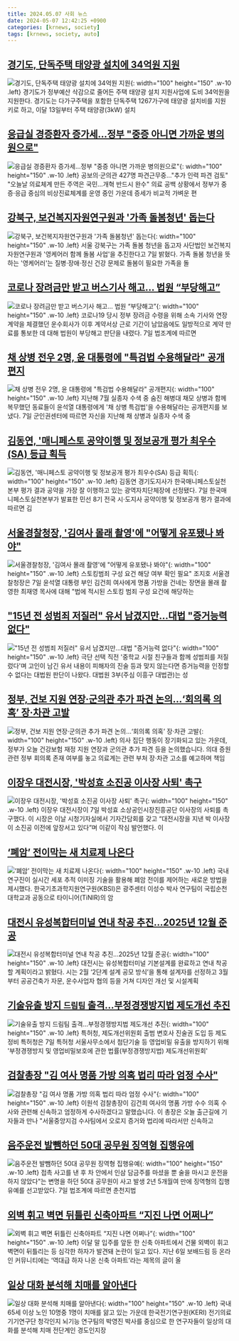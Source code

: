 ```yaml
---
title: 2024.05.07 사회 뉴스
date: 2024-05-07 12:42:25 +0900
categories: [krnews, society]
tags: [krnews, society, auto]
---
```

## [경기도, 단독주택 태양광 설치에 34억원 지원](https://n.news.naver.com/mnews/article/277/0005414631)

![경기도, 단독주택 태양광 설치에 34억원 지원](https://mimgnews.pstatic.net/image/origin/277/2024/05/07/5414631.jpg?type=nf220_150){: width="100" height="150" .w-10 .left}
경기도가 정부예산 삭감으로 줄어든 주택 태양광 설치 지원사업에 도비 34억원을 지원한다. 경기도는 다가구주택을 포함한 단독주택 1267가구에 태양광 설치비를 지원키로 하고, 이달 13일부터 주택 태양광(3kW) 설치

## [응급실 경증환자 증가세…정부 "중증 아니면 가까운 병의원으로"](https://n.news.naver.com/mnews/article/001/0014672228)

![응급실 경증환자 증가세…정부 "중증 아니면 가까운 병의원으로"](https://mimgnews.pstatic.net/image/origin/001/2024/05/07/14672228.jpg?type=nf220_150){: width="100" height="150" .w-10 .left}
공보의·군의관 427명 파견근무중…"추가 인력 파견 검토" "오늘날 의료체계 만든 주역은 국민…개혁 반드시 완수" 의료 공백 상황에서 정부가 중증·응급 중심의 비상진료체계를 운영 중인 가운데 증세가 비교적 가벼운 편

## [강북구, 보건복지자원연구원과 '가족 돌봄청년' 돕는다](https://n.news.naver.com/mnews/article/421/0007524445)

![강북구, 보건복지자원연구원과 '가족 돌봄청년' 돕는다](https://mimgnews.pstatic.net/image/origin/421/2024/05/07/7524445.jpg?type=nf220_150){: width="100" height="150" .w-10 .left}
서울 강북구는 가족 돌봄 청년을 돕고자 사단법인 보건복지자원연구원과 '영케어러 함께 돌봄 사업'을 추진한다고 7일 밝혔다. 가족 돌봄 청년을 뜻하는 '영케어러'는 질병·장애·정신 건강 문제로 돌봄이 필요한 가족을 돌

## [코로나 장려금만 받고 버스기사 해고… 법원 “부당해고”](https://n.news.naver.com/mnews/article/005/0001694117)

![코로나 장려금만 받고 버스기사 해고… 법원 “부당해고”](https://mimgnews.pstatic.net/image/origin/005/2024/05/07/1694117.jpg?type=nf220_150){: width="100" height="150" .w-10 .left}
코로나19 당시 정부 장려금 수령을 위해 소속 기사와 연장 계약을 체결했던 운수회사가 이후 계약서상 근로 기간이 남았음에도 일방적으로 계약 만료를 통보한 데 대해 법원이 부당해고 판단을 내렸다. 7일 법조계에 따르면

## [채 상병 전우 2명, 윤 대통령에 "특검법 수용해달라" 공개편지](https://n.news.naver.com/mnews/article/421/0007524084)

![채 상병 전우 2명, 윤 대통령에 "특검법 수용해달라" 공개편지](https://mimgnews.pstatic.net/image/origin/421/2024/05/07/7524084.jpg?type=nf220_150){: width="100" height="150" .w-10 .left}
지난해 7월 실종자 수색 중 숨진 해병대 채모 상병과 함께 복무했던 동료들이 윤석열 대통령에게 '채 상병 특검법'을 수용해달라는 공개편지를 보냈다. 7일 군인권센터에 따르면 자신을 지난해 채 상병과 실종자 수색 중

## [김동연, '매니페스토 공약이행 및 정보공개 평가 최우수(SA) 등급 획득](https://n.news.naver.com/mnews/article/016/0002305160)

![김동연, '매니페스토 공약이행 및 정보공개 평가 최우수(SA) 등급 획득](https://mimgnews.pstatic.net/image/origin/016/2024/05/07/2305160.jpg?type=nf220_150){: width="100" height="150" .w-10 .left}
김동연 경기도지사가 한국매니페스토실천본부 평가 결과 공약을 가장 잘 이행하고 있는 광역자치단체장에 선정됐다. 7일 한국매니페스토실천본부가 발표한 민선 8기 전국 시·도지사 공약이행 및 정보공개 평가 결과에 따르면 김

## [서울경찰청장, '김여사 몰래 촬영'에 "어떻게 유포됐나 봐야"](https://n.news.naver.com/mnews/article/001/0014672244)

![서울경찰청장, '김여사 몰래 촬영'에 "어떻게 유포됐나 봐야"](https://mimgnews.pstatic.net/image/origin/001/2024/05/07/14672244.jpg?type=nf220_150){: width="100" height="150" .w-10 .left}
스토킹범죄 구성 요건 해당 여부 확인 필요" 조지호 서울경찰청장은 7일 윤석열 대통령 부인 김건희 여사에게 명품 가방을 건네는 장면을 몰래 촬영한 최재영 목사에 대해 "법에 적시된 스토킹 범죄 구성 요건에 해당하는

## ["15년 전 성범죄 저질러" 유서 남겼지만…대법 "증거능력 없다"](https://n.news.naver.com/mnews/article/421/0007524463)

!["15년 전 성범죄 저질러" 유서 남겼지만…대법 "증거능력 없다"](https://mimgnews.pstatic.net/image/origin/421/2024/05/07/7524463.jpg?type=nf220_150){: width="100" height="150" .w-10 .left}
극단 선택 직전 '중학교 시절 친구들과 함께 성범죄를 저질렀다'며 고인이 남긴 유서 내용이 피해자의 진술 등과 맞지 않는다면 증거능력을 인정할 수 없다는 대법원 판단이 나왔다. 대법원 3부(주심 이흥구 대법관)는 성

## [정부, 건보 지원 연장·군의관 추가 파견 논의…‘회의록 의혹’ 장·차관 고발](https://n.news.naver.com/mnews/article/056/0011715924)

![정부, 건보 지원 연장·군의관 추가 파견 논의…‘회의록 의혹’ 장·차관 고발](https://mimgnews.pstatic.net/image/origin/056/2024/05/07/11715924.jpg?type=nf220_150){: width="100" height="150" .w-10 .left}
의사 집단 행동이 장기화되고 있는 가운데, 정부가 오늘 건강보험 재정 지원 연장과 군의관 추가 파견 등을 논의했습니다. 의대 증원 관련 정부 회의록 존재 여부를 놓고 의료계는 관련 부처 장·차관 고소를 예고하며 책임

## [이장우 대전시장, '박성효 소진공 이사장 사퇴' 촉구](https://n.news.naver.com/mnews/article/003/0012531471)

![이장우 대전시장, '박성효 소진공 이사장 사퇴' 촉구](https://mimgnews.pstatic.net/image/origin/003/2024/05/07/12531471.jpg?type=nf220_150){: width="100" height="150" .w-10 .left}
이장우 대전시장이 7일 박성효 소상공인시장진흥공단 이사장의 사퇴를 촉구했다. 이 시장은 이날 시청기자실에서 기자간담회를 갖고 “대전시장을 지낸 박 이사장이 소진공 이전에 앞장서고 있다”며 이같이 작심 발언했다. 이

## [‘폐암’ 전이막는 새 치료제 나온다](https://n.news.naver.com/mnews/article/016/0002305057)

![‘폐암’ 전이막는 새 치료제 나온다](https://mimgnews.pstatic.net/image/origin/016/2024/05/07/2305057.jpg?type=nf220_150){: width="100" height="150" .w-10 .left}
국내 연구진이 실시간 세포 추적 이미징 기술을 활용해 폐암 전이를 제어하는 새로운 방법을 제시했다. 한국기초과학지원연구원(KBSI)은 광주센터 이성수 박사 연구팀이 국립순천대학교과 공동으로 타이니어(TiNIR)의 암

## [대전시 유성복합터미널 연내 착공 추진...2025년 12월 준공](https://n.news.naver.com/mnews/article/277/0005414706)

![대전시 유성복합터미널 연내 착공 추진...2025년 12월 준공](https://mimgnews.pstatic.net/image/origin/277/2024/05/07/5414706.jpg?type=nf220_150){: width="100" height="150" .w-10 .left}
대전시는 유성복합터미널 기본설계를 완료하고 연내 착공할 계획이라고 밝혔다. 시는 2월 ‘2단계 설계 공모 방식’을 통해 설계자를 선정하고 3월부터 공공건축가 자문, 운수사업자 협의 등을 거쳐 디자인 개선 및 시설계획

## [기술유출 방지 `드림팀` 출격…부정경쟁방지법 제도개선 추진](https://n.news.naver.com/mnews/article/029/0002872097)

![기술유출 방지 `드림팀` 출격…부정경쟁방지법 제도개선 추진](https://mimgnews.pstatic.net/image/origin/029/2024/05/07/2872097.jpg?type=nf220_150){: width="100" height="150" .w-10 .left}
특허청, 제도개선위원회 출범 변호사 진술권 도입 등 제도 정비 특허청은 7일 특허청 서울사무소에서 첨단기술 등 영업비밀 유출을 방지하기 위해 '부정경쟁방지 및 영업비밀보호에 관한 법률(부정경쟁방지법) 제도개선위원회'

## [검찰총장 "김 여사 명품 가방 의혹 법리 따라 엄정 수사"](https://n.news.naver.com/mnews/article/055/0001152944)

![검찰총장 "김 여사 명품 가방 의혹 법리 따라 엄정 수사"](https://mimgnews.pstatic.net/image/origin/055/2024/05/07/1152944.jpg?type=nf220_150){: width="100" height="150" .w-10 .left}
이원석 검찰총장이 김건희 여사의 명품 가방 수수 의혹 수사와 관련해 신속하고 엄정하게 수사하겠다고 말했습니다. 이 총장은 오늘 출근길에 기자들과 만나 "서울중앙지검 수사팀에서 오로지 증거와 법리에 따라서만 신속하고

## [음주운전 발뺌하던 50대 공무원 징역형 집행유예](https://n.news.naver.com/mnews/article/654/0000073878)

![음주운전 발뺌하던 50대 공무원 징역형 집행유예](https://mimgnews.pstatic.net/image/origin/654/2024/05/07/73878.jpg?type=nf220_150){: width="100" height="150" .w-10 .left}
접촉 사고를 낸 후 차 안에서 인삼 담금주를 마셨을 뿐 술을 마시고 운전을 하지 않았다"는 변명을 하던 50대 공무원이 사고 발생 2년 5개월여 만에 징역형의 집행유예를 선고받았다. 7일 법조계에 따르면 춘천지법

## [외벽 휘고 벽면 뒤틀린 신축아파트 “지진 나면 어쩌나”](https://n.news.naver.com/mnews/article/081/0003449155)

![외벽 휘고 벽면 뒤틀린 신축아파트 “지진 나면 어쩌나”](https://mimgnews.pstatic.net/image/origin/081/2024/05/07/3449155.jpg?type=nf220_150){: width="100" height="150" .w-10 .left}
이달 말 입주를 앞둔 한 신축 아파트에서 건물 외벽이 휘고 벽면이 뒤틀리는 등 심각한 하자가 발견돼 논란이 일고 있다. 지난 6일 보배드림 등 온라인 커뮤니티에는 ‘역대급 하자 나온 신축 아파트’라는 제목의 글이 올

## [일상 대화 분석해 치매를 알아낸다](https://n.news.naver.com/mnews/article/014/0005181364)

![일상 대화 분석해 치매를 알아낸다](https://mimgnews.pstatic.net/image/origin/014/2024/05/07/5181364.jpg?type=nf220_150){: width="100" height="150" .w-10 .left}
국내 65세 이상 노인 10명중 1명이 치매를 앓고 있는 가운데 한국전기연구원(KERI) 전기의료기기연구단 청각인지 뇌기능 연구팀의 박영진 박사를 중심으로 한 연구자들이 일상의 대화를 분석해 치매 전단계인 경도인지장

